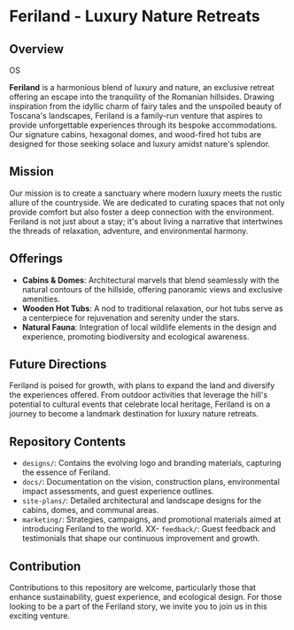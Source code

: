 # Feriland - Luxury Nature Retreats

## Overview
OS

**Feriland** is a harmonious blend of luxury and nature, an exclusive retreat offering an escape into the tranquility of the Romanian hillsides. Drawing inspiration from the idyllic charm of fairy tales and the unspoiled beauty of Toscana's landscapes, Feriland is a family-run venture that aspires to provide unforgettable experiences through its bespoke accommodations. Our signature cabins, hexagonal domes, and wood-fired hot tubs are designed for those seeking solace and luxury amidst nature's splendor.

## Mission

Our mission is to create a sanctuary where modern luxury meets the rustic allure of the countryside. We are dedicated to curating spaces that not only provide comfort but also foster a deep connection with the environment. Feriland is not just about a stay; it's about living a narrative that intertwines the threads of relaxation, adventure, and environmental harmony.

## Offerings

- **Cabins & Domes**: Architectural marvels that blend seamlessly with the natural contours of the hillside, offering panoramic views and exclusive amenities.
- **Wooden Hot Tubs**: A nod to traditional relaxation, our hot tubs serve as a centerpiece for rejuvenation and serenity under the stars.
- **Natural Fauna**: Integration of local wildlife elements in the design and experience, promoting biodiversity and ecological awareness.

## Future Directions

Feriland is poised for growth, with plans to expand the land and diversify the experiences offered. From outdoor activities that leverage the hill's potential to cultural events that celebrate local heritage, Feriland is on a journey to become a landmark destination for luxury nature retreats.

## Repository Contents

- `designs/`: Contains the evolving logo and branding materials, capturing the essence of Feriland.
- `docs/`: Documentation on the vision, construction plans, environmental impact assessments, and guest experience outlines.
- `site-plans/`: Detailed architectural and landscape designs for the cabins, domes, and communal areas.
- `marketing/`: Strategies, campaigns, and promotional materials aimed at introducing Feriland to the world.
XX- `feedback/`: Guest feedback and testimonials that shape our continuous 
improvement and growth.

## Contribution

Contributions to this repository are welcome, particularly those that enhance sustainability, guest experience, and ecological design. For those looking to be a part of the Feriland story, we invite you to join us in this exciting venture.
